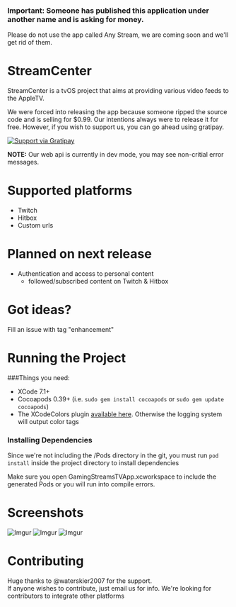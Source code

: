 ### Important: Someone has published this application under another name and is asking for money.
Please do not use the app called Any Stream, we are coming soon and we'll get rid of them.



# StreamCenter

StreamCenter is a tvOS project that aims at providing various video feeds to the AppleTV.  
  
We were forced into releasing the app because someone ripped the source code and is selling for $0.99. Our intentions always were to release it for free. However, if you wish to support us, you can go ahead using gratipay.

[![Support via Gratipay](https://cdn.rawgit.com/gratipay/gratipay-badge/2.3.0/dist/gratipay.svg)](https://gratipay.com/OlivierBoucher/)

**NOTE:** Our web api is currently in dev mode, you may see non-critial error messages.

# Supported platforms
* Twitch
* Hitbox
* Custom urls

# Planned on next release
* Authentication and access to personal content
  * followed/subscribed content on Twitch & Hitbox  

# Got ideas?
Fill an issue with tag "enhancement"

# Running the Project

###Things you need:
* XCode 7.1+
* Cocoapods 0.39+ (i.e. `sudo gem install cocoapods` or `sudo gem update cocoapods`)
* The XCodeColors plugin [available here](https://github.com/robbiehanson/XcodeColors). Otherwise the logging system will output color tags

### Installing Dependencies	
Since we're not including the /Pods directory in the git, you must run `pod install` inside the project directory to install dependencies

Make sure you open GamingStreamsTVApp.xcworkspace to include the generated Pods or you will run into compile errors.  
# Screenshots
![Imgur](http://i.imgur.com/mTZv9Iu.jpg)
![Imgur](http://i.imgur.com/MzOIAyz.jpg)
![Imgur](http://i.imgur.com/IhRWcT2.jpg)

# Contributing
Huge thanks to @waterskier2007 for the support.  
If anyone wishes to contribute, just email us for info.
We're looking for contributors to integrate other platforms
